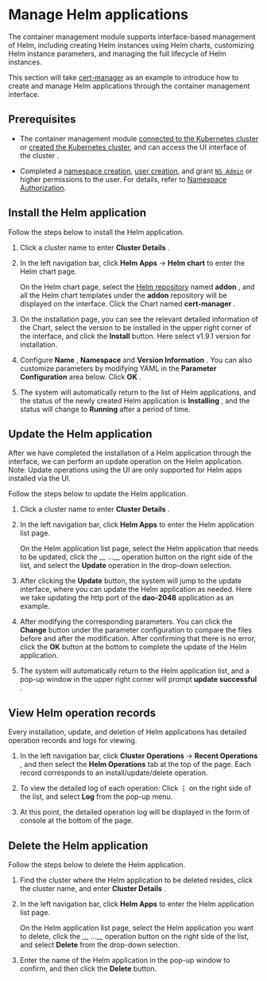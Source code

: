 # Manage Helm applications

The container management module supports interface-based management of Helm, including creating Helm instances using Helm charts, customizing Helm instance parameters, and managing the full lifecycle of Helm instances.

This section will take [cert-manager](https://cert-manager.io/docs/) as an example to introduce how to create and manage Helm applications through the container management interface.

## Prerequisites

- The container management module [connected to the Kubernetes cluster](../clusters/integrate-cluster.md) or [created the Kubernetes cluster](../clusters/create-cluster.md), and can access the UI interface of the cluster .

- Completed a [namespace creation](../namespaces/createns.md), [user creation](../../../ghippo/user-guide/access-control/user.md), and grant [`NS Admin`](../permissions/permission-brief.md#ns-admin) or higher permissions to the user. For details, refer to [Namespace Authorization](../permissions/cluster-ns-auth.md).

## Install the Helm application

Follow the steps below to install the Helm application.

1. Click a cluster name to enter __Cluster Details__ .

     

2. In the left navigation bar, click __Helm Apps__ -> __Helm chart__ to enter the Helm chart page.

     On the Helm chart page, select the [Helm repository](helm-repo.md) named __addon__ , and all the Helm chart templates under the __addon__ repository will be displayed on the interface.
     Click the Chart named __cert-manager__ .

     

3. On the installation page, you can see the relevant detailed information of the Chart, select the version to be installed in the upper right corner of the interface, and click the __Install__ button. Here select v1.9.1 version for installation.

     

4. Configure __Name__ , __Namespace__ and __Version Information__ . You can also customize parameters by modifying YAML in the **Parameter Configuration** area below. Click __OK__ .

     

5. The system will automatically return to the list of Helm applications, and the status of the newly created Helm application is __Installing__ , and the status will change to __Running__ after a period of time.

     

## Update the Helm application

After we have completed the installation of a Helm application through the interface, we can perform an update operation on the Helm application. Note: Update operations using the UI are only supported for Helm apps installed via the UI.

Follow the steps below to update the Helm application.

1. Click a cluster name to enter __Cluster Details__ .

     

2. In the left navigation bar, click __Helm Apps__ to enter the Helm application list page.

     On the Helm application list page, select the Helm application that needs to be updated, click the __ ...__ operation button on the right side of the list, and select the __Update__ operation in the drop-down selection.

     

3. After clicking the __Update__ button, the system will jump to the update interface, where you can update the Helm application as needed. Here we take updating the http port of the __dao-2048__ application as an example.

     

4. After modifying the corresponding parameters. You can click the __Change__ button under the parameter configuration to compare the files before and after the modification. After confirming that there is no error, click the __OK__ button at the bottom to complete the update of the Helm application.

     

5. The system will automatically return to the Helm application list, and a pop-up window in the upper right corner will prompt __update successful__ .

     

## View Helm operation records

Every installation, update, and deletion of Helm applications has detailed operation records and logs for viewing.

1. In the left navigation bar, click __Cluster Operations__ -> __Recent Operations__ , and then select the __Helm Operations__ tab at the top of the page. Each record corresponds to an install/update/delete operation.

     

2. To view the detailed log of each operation: Click __⋮__ on the right side of the list, and select __Log__ from the pop-up menu.

     

3. At this point, the detailed operation log will be displayed in the form of console at the bottom of the page.

     

## Delete the Helm application

Follow the steps below to delete the Helm application.

1. Find the cluster where the Helm application to be deleted resides, click the cluster name, and enter __Cluster Details__ .

     

2. In the left navigation bar, click __Helm Apps__ to enter the Helm application list page.

     On the Helm application list page, select the Helm application you want to delete, click the __ ...__ operation button on the right side of the list, and select __Delete__ from the drop-down selection.

     

3. Enter the name of the Helm application in the pop-up window to confirm, and then click the __Delete__ button.

     